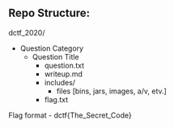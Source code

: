 ## Repo Structure:

dctf_2020/
  - Question Category
    - Question Title
      - question.txt
      - writeup.md
      - includes/
          - files [bins, jars, images, a/v, etv.]
      - flag.txt

Flag format - dctf{The_Secret_Code}
